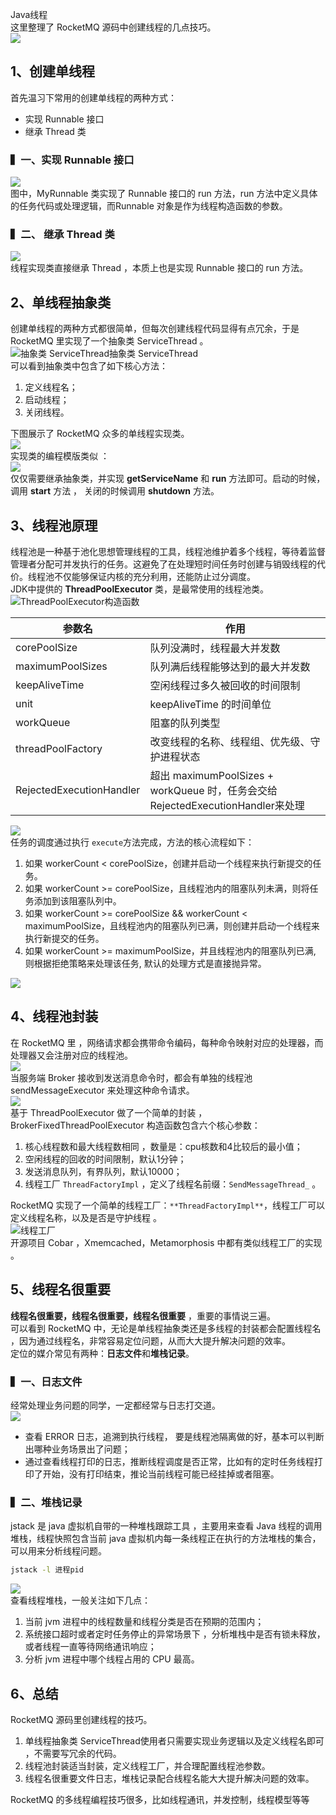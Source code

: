 Java线程<br />这里整理了 RocketMQ 源码中创建线程的几点技巧。<br />![](https://cdn.nlark.com/yuque/0/2023/png/396745/1678064451709-36a1a92b-0bd3-4337-bae6-72266671bb62.png#averageHue=%23f8f6f5&clientId=u68d76e5b-ef14-4&from=paste&id=u0ed0fc5d&originHeight=299&originWidth=293&originalType=url&ratio=2.5&rotation=0&showTitle=false&status=done&style=none&taskId=uf3ffa74a-a3f5-4850-a6ab-2309a5fc5a4&title=)
<a name="raKvI"></a>
## 1、创建单线程
首先温习下常用的创建单线程的两种方式：

- 实现 Runnable 接口
- 继承 Thread 类
<a name="QG4p2"></a>
### ▍一、实现 Runnable 接口
![](https://cdn.nlark.com/yuque/0/2023/png/396745/1678064451717-5bf1d6c0-1354-43d1-9fe1-65eaea69c186.png#averageHue=%232b383f&clientId=u68d76e5b-ef14-4&from=paste&id=uda23617b&originHeight=429&originWidth=1080&originalType=url&ratio=2.5&rotation=0&showTitle=false&status=done&style=none&taskId=u59e13a7e-a9f3-4e39-9e57-d922e811a5f&title=)<br />图中，MyRunnable 类实现了 Runnable 接口的 run 方法，run 方法中定义具体的任务代码或处理逻辑，而Runnable 对象是作为线程构造函数的参数。
<a name="xHoBE"></a>
### ▍二、 继承 Thread 类
![](https://cdn.nlark.com/yuque/0/2023/png/396745/1678064451728-5bc5ee36-bb3a-4708-b964-49d5b2c44ce5.png#averageHue=%232b383f&clientId=u68d76e5b-ef14-4&from=paste&id=u02688487&originHeight=429&originWidth=1080&originalType=url&ratio=2.5&rotation=0&showTitle=false&status=done&style=none&taskId=u26f03223-e57e-45c6-b82d-dd349009bcc&title=)<br />线程实现类直接继承 Thread ，本质上也是实现 Runnable 接口的 run 方法。
<a name="mfeKP"></a>
## 2、单线程抽象类
创建单线程的两种方式都很简单，但每次创建线程代码显得有点冗余，于是 RocketMQ 里实现了一个抽象类 ServiceThread 。<br />![抽象类 ServiceThread](https://cdn.nlark.com/yuque/0/2023/png/396745/1678064451772-fa6c22c2-d28a-4c0b-91ae-094220d77af8.png#averageHue=%2329353b&clientId=u68d76e5b-ef14-4&from=paste&id=BDCMi&originHeight=1073&originWidth=1080&originalType=url&ratio=2.5&rotation=0&showTitle=true&status=done&style=none&taskId=ufc1e4fe3-586a-4ec3-9389-c7c9aed07c4&title=%E6%8A%BD%E8%B1%A1%E7%B1%BB%20ServiceThread "抽象类 ServiceThread")抽象类 ServiceThread<br />可以看到抽象类中包含了如下核心方法：

1. 定义线程名；
2. 启动线程；
3. 关闭线程。

下图展示了 RocketMQ 众多的单线程实现类。<br />![](https://cdn.nlark.com/yuque/0/2023/jpeg/396745/1678064451700-955365fc-e76a-4ed9-8c12-5078e461ed93.jpeg#averageHue=%23393d38&clientId=u68d76e5b-ef14-4&from=paste&id=u57b6e560&originHeight=570&originWidth=1000&originalType=url&ratio=2.5&rotation=0&showTitle=false&status=done&style=none&taskId=uab03389a-4dd7-44f2-a23c-37a89833649&title=)<br />实现类的编程模版类似 ：<br />![](https://cdn.nlark.com/yuque/0/2023/png/396745/1678064452129-51715dc8-06fb-4fa6-b145-19e2e93f0554.png#averageHue=%232a373d&clientId=u68d76e5b-ef14-4&from=paste&id=ud4eddc7c&originHeight=729&originWidth=1080&originalType=url&ratio=2.5&rotation=0&showTitle=false&status=done&style=none&taskId=u72567a84-7860-4bba-a101-2824db092c5&title=)<br />仅仅需要继承抽象类，并实现 **getServiceName** 和 **run** 方法即可。启动的时候，调用 **start** 方法 ， 关闭的时候调用 **shutdown** 方法。
<a name="zM4PH"></a>
## 3、线程池原理
线程池是一种基于池化思想管理线程的工具，线程池维护着多个线程，等待着监督管理者分配可并发执行的任务。这避免了在处理短时间任务时创建与销毁线程的代价。线程池不仅能够保证内核的充分利用，还能防止过分调度。<br />JDK中提供的 **ThreadPoolExecutor** 类，是最常使用的线程池类。<br />![ThreadPoolExecutor构造函数](https://cdn.nlark.com/yuque/0/2023/png/396745/1678064452214-9ad20855-0226-41bf-a34b-3e8ed881be1a.png#averageHue=%232d3a42&clientId=u68d76e5b-ef14-4&from=paste&id=u367346e9&originHeight=852&originWidth=1080&originalType=url&ratio=2.5&rotation=0&showTitle=true&status=done&style=none&taskId=u77415f48-eab5-4077-80c2-dd87ae30dd5&title=ThreadPoolExecutor%E6%9E%84%E9%80%A0%E5%87%BD%E6%95%B0 "ThreadPoolExecutor构造函数")

| 参数名 | 作用 |
| --- | --- |
| corePoolSize | 队列没满时，线程最大并发数 |
| maximumPoolSizes | 队列满后线程能够达到的最大并发数 |
| keepAliveTime | 空闲线程过多久被回收的时间限制 |
| unit | keepAliveTime 的时间单位 |
| workQueue | 阻塞的队列类型 |
| threadPoolFactory | 改变线程的名称、线程组、优先级、守护进程状态 |
| RejectedExecutionHandler | 超出 maximumPoolSizes + workQueue 时，任务会交给RejectedExecutionHandler来处理 |

![](https://cdn.nlark.com/yuque/0/2023/png/396745/1678064452158-60988fcb-49f1-45ca-b0d2-b6cb626a3dda.png#averageHue=%232b383f&clientId=u68d76e5b-ef14-4&from=paste&id=uf8be71c3&originHeight=1378&originWidth=1080&originalType=url&ratio=2.5&rotation=0&showTitle=false&status=done&style=none&taskId=u1f1553ea-df59-488a-9a75-2e83ae1bc13&title=)<br />任务的调度通过执行 `execute`方法完成，方法的核心流程如下：

1. 如果 workerCount < corePoolSize，创建并启动一个线程来执行新提交的任务。
2. 如果 workerCount >= corePoolSize，且线程池内的阻塞队列未满，则将任务添加到该阻塞队列中。
3. 如果 workerCount >= corePoolSize && workerCount < maximumPoolSize，且线程池内的阻塞队列已满，则创建并启动一个线程来执行新提交的任务。
4. 如果 workerCount >= maximumPoolSize，并且线程池内的阻塞队列已满, 则根据拒绝策略来处理该任务, 默认的处理方式是直接抛异常。

![](https://cdn.nlark.com/yuque/0/2023/png/396745/1678064452305-928ca3cc-07eb-4626-b843-63471259d303.png#averageHue=%23faf7f4&clientId=u68d76e5b-ef14-4&from=paste&id=uafa8e14c&originHeight=421&originWidth=579&originalType=url&ratio=2.5&rotation=0&showTitle=false&status=done&style=none&taskId=ua6ddab21-37e2-41ad-9772-03e6ee0bef0&title=)
<a name="LmwDP"></a>
## 4、线程池封装
在 RocketMQ 里 ，网络请求都会携带命令编码，每种命令映射对应的处理器，而处理器又会注册对应的线程池。<br />![](https://cdn.nlark.com/yuque/0/2023/png/396745/1678064452528-beeb03e4-41b0-4d7d-90bc-219363735c93.png#averageHue=%232d3943&clientId=u68d76e5b-ef14-4&from=paste&id=u07726945&originHeight=304&originWidth=951&originalType=url&ratio=2.5&rotation=0&showTitle=false&status=done&style=none&taskId=u3fe1dd85-014e-42f8-a497-adb29a8a61b&title=)<br />当服务端 Broker 接收到发送消息命令时，都会有单独的线程池 sendMessageExecutor 来处理这种命令请求。<br />![](https://cdn.nlark.com/yuque/0/2023/png/396745/1678064452625-5b694aaf-9967-4dae-aef4-e3473550020d.png#averageHue=%232c3942&clientId=u68d76e5b-ef14-4&from=paste&id=u45fb4586&originHeight=443&originWidth=1080&originalType=url&ratio=2.5&rotation=0&showTitle=false&status=done&style=none&taskId=ud73764e6-4113-4257-b0cc-9541035b8dd&title=)<br />基于 ThreadPoolExecutor 做了一个简单的封装 ，BrokerFixedThreadPoolExecutor 构造函数包含六个核心参数：

1. 核心线程数和最大线程数相同 ，数量是：cpu核数和4比较后的最小值；
2. 空闲线程的回收的时间限制，默认1分钟；
3. 发送消息队列，有界队列，默认10000；
4. 线程工厂 `ThreadFactoryImpl` ，定义了线程名前缀：`SendMessageThread_` 。

RocketMQ 实现了一个简单的线程工厂：`**ThreadFactoryImpl**`，线程工厂可以定义线程名称，以及是否是守护线程 。<br />![线程工厂](https://cdn.nlark.com/yuque/0/2023/png/396745/1678064452727-4134d4b6-a7ea-443c-a079-868fa99bbaa2.png#averageHue=%232b383f&clientId=u68d76e5b-ef14-4&from=paste&id=AUn0h&originHeight=619&originWidth=1080&originalType=url&ratio=2.5&rotation=0&showTitle=true&status=done&style=none&taskId=udb29af09-bddb-4d36-8d69-f16bcc5fa33&title=%E7%BA%BF%E7%A8%8B%E5%B7%A5%E5%8E%82 "线程工厂")<br />开源项目 Cobar ，Xmemcached，Metamorphosis 中都有类似线程工厂的实现 。
<a name="RIY3N"></a>
## 5、线程名很重要
**线程名很重要，线程名很重要，线程名很重要** ，重要的事情说三遍。<br />可以看到 RocketMQ 中，无论是单线程抽象类还是多线程的封装都会配置线程名 ，因为通过线程名，非常容易定位问题，从而大大提升解决问题的效率。<br />定位的媒介常见有两种：**日志文件**和**堆栈记录**。
<a name="YX2SZ"></a>
### ▍一、日志文件
经常处理业务问题的同学，一定都经常与日志打交道。<br />![](https://cdn.nlark.com/yuque/0/2023/png/396745/1678064452908-9ba82dd4-2abe-4bc6-8d1b-f858247f8f9f.png#averageHue=%232e3b46&clientId=u68d76e5b-ef14-4&from=paste&id=uf6a2c61c&originHeight=87&originWidth=987&originalType=url&ratio=2.5&rotation=0&showTitle=false&status=done&style=none&taskId=ubf4d9ca8-8986-45cd-82b9-0267f3b64e9&title=)

- 查看 ERROR 日志，追溯到执行线程， 要是线程池隔离做的好，基本可以判断出哪种业务场景出了问题；
- 通过查看线程打印的日志，推断线程调度是否正常，比如有的定时任务线程打印了开始，没有打印结束，推论当前线程可能已经挂掉或者阻塞。
<a name="cFWaM"></a>
### ▍二、堆栈记录
jstack 是 java 虚拟机自带的一种堆栈跟踪工具 ，主要用来查看 Java 线程的调用堆栈，线程快照包含当前 java 虚拟机内每一条线程正在执行的方法堆栈的集合，可以用来分析线程问题。
```bash
jstack -l 进程pid
```
![](https://cdn.nlark.com/yuque/0/2023/png/396745/1678064452864-7f95caa9-e551-47bb-8f40-d2fb882a22bb.png#averageHue=%232c3841&clientId=u68d76e5b-ef14-4&from=paste&id=u5549fde3&originHeight=736&originWidth=982&originalType=url&ratio=2.5&rotation=0&showTitle=false&status=done&style=none&taskId=u2d55ebe6-1424-41b1-9641-36cd7de604e&title=)<br />查看线程堆栈，一般关注如下几点：

1. 当前 jvm 进程中的线程数量和线程分类是否在预期的范围内；
2. 系统接口超时或者定时任务停止的异常场景下 ，分析堆栈中是否有锁未释放，或者线程一直等待网络通讯响应；
3. 分析 jvm 进程中哪个线程占用的 CPU 最高。
<a name="Lr0DR"></a>
## 6、总结
RocketMQ 源码里创建线程的技巧。

1. 单线程抽象类 ServiceThread使用者只需要实现业务逻辑以及定义线程名即可 ，不需要写冗余的代码。
2. 线程池封装适当封装，定义线程工厂，并合理配置线程池参数。
3. 线程名很重要文件日志，堆栈记录配合线程名能大大提升解决问题的效率。

RocketMQ 的多线程编程技巧很多，比如线程通讯，并发控制，线程模型等等
